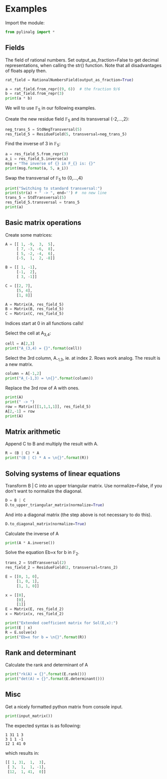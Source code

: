 #   Examples

Import the module:

```python
from pylinalg import *
```

## Fields

The field of rational numbers. Set output_as_fraction=False to get decimal representations, 
when calling the str() function. Note that all disadvantages of floats apply then.

```python
rat_field = RationalNumbersField(output_as_fraction=True)

a = rat_field.from_repr((9, 6))  # the fraction 9/6
b = rat_field.from_repr(3)
print(a * b)
```

We will to use 𝔽<sub>5</sub> in our following examples.

Create the new residue field 𝔽<sub>5</sub> and its transversal {-2,...,2}:

```python
neg_trans_5 = StdNegTransversal(5)
res_field_5 = ResidueField(5, transversal=neg_trans_5)
```

Find the inverse of 3 in 𝔽<sub>5</sub>:

```python
a = res_field_5.from_repr(3)
a_i = res_field_5.inverse(a)
msg = "The inverse of {} in F_{} is: {}"
print(msg.format(a, 5, a_i))
```

Swap the transversal of 𝔽<sub>5</sub> to {0,...,4}

```python
print("Switching to standard transversal:")
print(str(a) + " -> ", end='') #  no new line
trans_5 = StdTransversal(5)
res_field_5.transversal = trans_5
print(a)
```

## Basic matrix operations
Create some matrices:

```python
A = [[ 1, -9,  3,  5],
     [ 7, -3, -6,  8],
     [ 5, -2, -4,  6],
     [-5,  1,  2, -8]]

B = [[ 1, -1],
     [-1,  2],
     [ 3, -1]]

C = [[2, 7],
     [5, 4],
     [1, 8]]

A = Matrix(A, res_field_5)
B = Matrix(B, res_field_5)
C = Matrix(C, res_field_5)
```

Indices start at 0 in all functions calls!

Select the cell at A<sub>3,4</sub>:

```python
cell = A[2,3]
print("A_(3,4) = {}".format(cell))
```

Select the 3rd column, A<sub>-1,3</sub>, ie. at index 2. Rows work analog. The result is a new matrix.

```python
column = A[-1,2]
print("A_(-1,3) = \n{}".format(column))
```

Replace the 3rd row of A with ones.

```python
print(A)
print(" -> ")
row = Matrix([[1,1,1,1]], res_field_5)
A[2,-1] = row
print(A)
```

## Matrix arithmetic

Append C to B and multiply the result with A.

```python
R = (B | C) * A
print("(B | C) * A = \n{}".format(R))
```

## Solving systems of linear equations
Transform B | C into an upper triangular matrix. Use normalize=False, if you
don't want to normalize the diagonal.

```python
D = B | C
D.to_upper_triangular_matrix(normalize=True)
```

And into a diagonal matrix (the step above is not necessary to do this).
```python
D.to_diagonal_matrix(normalize=True)
```

Calculate the inverse of A
```python
print(A * A.inverse())
```

Solve the equation Eb=x for b in 𝔽<sub>2</sub>.

```python
trans_2 = StdTransversal(2)
res_field_2 = ResidueField(2, transversal=trans_2)

E = [[0, 1, 0],
     [1, 0, 1],
     [1, 1, 0]]

x = [[0],
     [0],
     [1]]
E = Matrix(E, res_field_2)
x = Matrix(x, res_field_2)

print("Extended coefficient matrix for Sol(E,x):")
print(E | x)
R = E.solve(x)
print("Eb=x for b = \n{}".format(R))
```

## Rank and determinant
Calculate the rank and determinant of A

```python
print("rk(A) = {}".format(E.rank()))
print("det(A) = {}".format(E.determinant()))
```

## Misc
Get a nicely formatted python matrix from console input.

```python
print(input_matrix())
```

The expected syntax is as following:

```
1 31 1 3
3 1 1 -1
12 1 41 0
```

which results in:

```python
[[ 1, 31,  1,  3],
 [ 3,  1,  1, -1],
 [12,  1, 41,  0]]
```
